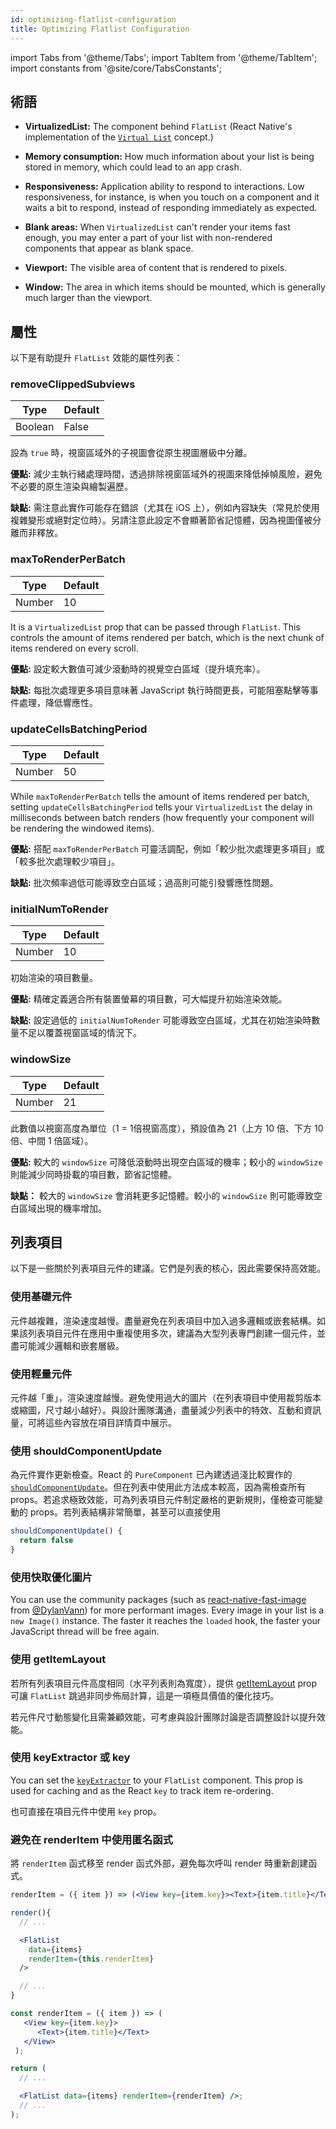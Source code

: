 ```yaml
---
id: optimizing-flatlist-configuration
title: Optimizing Flatlist Configuration
---
```


import Tabs from '@theme/Tabs'; import TabItem from '@theme/TabItem'; import constants from '@site/core/TabsConstants';

## 術語

- **VirtualizedList:** The component behind `FlatList` (React Native's implementation of the [`Virtual List`](https://bvaughn.github.io/react-virtualized/#/components/List) concept.)

- **Memory consumption:** How much information about your list is being stored in memory, which could lead to an app crash.

- **Responsiveness:** Application ability to respond to interactions. Low responsiveness, for instance, is when you touch on a component and it waits a bit to respond, instead of responding immediately as expected.

- **Blank areas:** When `VirtualizedList` can't render your items fast enough, you may enter a part of your list with non-rendered components that appear as blank space.

- **Viewport:** The visible area of content that is rendered to pixels.

- **Window:** The area in which items should be mounted, which is generally much larger than the viewport.

## 屬性

以下是有助提升 `FlatList` 效能的屬性列表：

### removeClippedSubviews

| Type    | Default |
| ------- | ------- |
| Boolean | False   |

設為 `true` 時，視窗區域外的子視圖會從原生視圖層級中分離。

**優點:** 減少主執行緒處理時間，透過排除視窗區域外的視圖來降低掉幀風險，避免不必要的原生渲染與繪製遍歷。

**缺點:** 需注意此實作可能存在錯誤（尤其在 iOS 上），例如內容缺失（常見於使用複雜變形或絕對定位時）。另請注意此設定不會顯著節省記憶體，因為視圖僅被分離而非釋放。

### maxToRenderPerBatch

| Type   | Default |
| ------ | ------- |
| Number | 10      |

It is a `VirtualizedList` prop that can be passed through `FlatList`. This controls the amount of items rendered per batch, which is the next chunk of items rendered on every scroll.

**優點:** 設定較大數值可減少滾動時的視覺空白區域（提升填充率）。

**缺點:** 每批次處理更多項目意味著 JavaScript 執行時間更長，可能阻塞點擊等事件處理，降低響應性。

### updateCellsBatchingPeriod

| Type   | Default |
| ------ | ------- |
| Number | 50      |

While `maxToRenderPerBatch` tells the amount of items rendered per batch, setting `updateCellsBatchingPeriod` tells your `VirtualizedList` the delay in milliseconds between batch renders (how frequently your component will be rendering the windowed items).

**優點:** 搭配 `maxToRenderPerBatch` 可靈活調配，例如「較少批次處理更多項目」或「較多批次處理較少項目」。

**缺點:** 批次頻率過低可能導致空白區域；過高則可能引發響應性問題。

### initialNumToRender

| Type   | Default |
| ------ | ------- |
| Number | 10      |

初始渲染的項目數量。

**優點:** 精確定義適合所有裝置螢幕的項目數，可大幅提升初始渲染效能。

**缺點:** 設定過低的 `initialNumToRender` 可能導致空白區域，尤其在初始渲染時數量不足以覆蓋視窗區域的情況下。

### windowSize

| Type   | Default |
| ------ | ------- |
| Number | 21      |

此數值以視窗高度為單位（1 = 1倍視窗高度），預設值為 21（上方 10 倍、下方 10 倍、中間 1 倍區域）。

**優點:** 較大的 `windowSize` 可降低滾動時出現空白區域的機率；較小的 `windowSize` 則能減少同時掛載的項目數，節省記憶體。

**缺點：** 較大的 `windowSize` 會消耗更多記憶體。較小的 `windowSize` 則可能導致空白區域出現的機率增加。

## 列表項目

以下是一些關於列表項目元件的建議。它們是列表的核心，因此需要保持高效能。

### 使用基礎元件

元件越複雜，渲染速度越慢。盡量避免在列表項目中加入過多邏輯或嵌套結構。如果該列表項目元件在應用中重複使用多次，建議為大型列表專門創建一個元件，並盡可能減少邏輯和嵌套層級。

### 使用輕量元件

元件越「重」，渲染速度越慢。避免使用過大的圖片（在列表項目中使用裁剪版本或縮圖，尺寸越小越好）。與設計團隊溝通，盡量減少列表中的特效、互動和資訊量，可將這些內容放在項目詳情頁中展示。

### 使用 shouldComponentUpdate

為元件實作更新檢查。React 的 `PureComponent` 已內建透過淺比較實作的 [`shouldComponentUpdate`](https://reactjs.org/docs/react-component.html#shouldcomponentupdate)。但在列表中使用此方法成本較高，因為需檢查所有 props。若追求極致效能，可為列表項目元件制定嚴格的更新規則，僅檢查可能變動的 props。若列表結構非常簡單，甚至可以直接使用

```jsx
shouldComponentUpdate() {
  return false
}
```

### 使用快取優化圖片

You can use the community packages (such as [react-native-fast-image](https://github.com/DylanVann/react-native-fast-image) from [@DylanVann](https://github.com/DylanVann)) for more performant images. Every image in your list is a `new Image()` instance. The faster it reaches the `loaded` hook, the faster your JavaScript thread will be free again.

### 使用 getItemLayout

若所有列表項目元件高度相同（水平列表則為寬度），提供 [getItemLayout](flatlist#getitemlayout) prop 可讓 `FlatList` 跳過非同步佈局計算，這是一項極具價值的優化技巧。

若元件尺寸動態變化且需兼顧效能，可考慮與設計團隊討論是否調整設計以提升效能。

### 使用 keyExtractor 或 key

You can set the [`keyExtractor`](flatlist#keyextractor) to your `FlatList` component. This prop is used for caching and as the React `key` to track item re-ordering.

也可直接在項目元件中使用 `key` prop。

### 避免在 renderItem 中使用匿名函式

將 `renderItem` 函式移至 render 函式外部，避免每次呼叫 render 時重新創建函式。

<Tabs groupId="syntax" queryString defaultValue={constants.defaultSyntax} values={constants.syntax}>
<TabItem value="classical">

```jsx
renderItem = ({ item }) => (<View key={item.key}><Text>{item.title}</Text></View>);

render(){
  // ...

  <FlatList
    data={items}
    renderItem={this.renderItem}
  />

  // ...
}

```

</TabItem>
<TabItem value="functional">

```jsx
const renderItem = ({ item }) => (
   <View key={item.key}>
      <Text>{item.title}</Text>
   </View>
 );

return (
  // ...

  <FlatList data={items} renderItem={renderItem} />;
  // ...
);
```

</TabItem>
</Tabs>